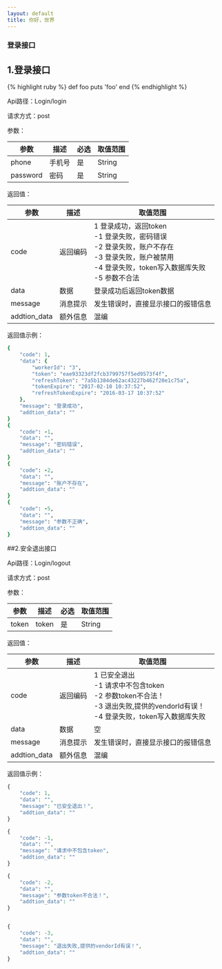 ```yaml
---
layout: default
title: 你好，世界
---
```



### 登录接口

## 1.登录接口
{% highlight ruby %}
def foo
  puts 'foo'
end
{% endhighlight %}


Api路径：Login/login

请求方式：post

参数：

|参数 | 描述 |必选|取值范围|
| -------- | -------- |-------- |--------|
|phone    |手机号    |是    |String|
|password    |密码    |是    |String|

返回值：

| 参数 | 描述 |取值范围
| -------- | -------- |--------
|code    |返回编码        |  1 登录成功，返回token <br />-1 登录失败，密码错误<br />-2 登录失败，账户不存在<br />-3 登录失败，账户被禁用<br />-4 登录失败，token写入数据库失败<br />-5 参数不合法
|data|数据|登录成功后返回token数据|       
|message    |消息提示       |发生错误时，直接显示接口的报错信息
|addtion_data    |额外信息    |混编

返回值示例：
``` ruby
{
    "code": 1,
    "data": {
        "workerId": "3",
        "token": "eae93323df2fcb3799757f5ed9573f4f",
        "refreshToken": "7a5b1384de62ac43227b462f20e1c75a",
        "tokenExpire": "2017-02-10 10:37:52",
        "refreshTokenExpire": "2016-03-17 10:37:52"
    },
    "message": "登录成功",
    "addtion_data": ""
}
{
    "code": -1,
    "data": "",
    "message": "密码错误",
    "addtion_data": ""
}
{
    "code": -2,
    "data": "",
    "message": "账户不存在",
    "addtion_data": ""
}
{
    "code": -5,
    "data": "",
    "message": "参数不正确",
    "addtion_data": ""
}
```

##2.安全退出接口

Api路径：Login/logout

请求方式：post

参数：

|参数 | 描述 |必选|取值范围|
| -------- | -------- |-------- |--------|
|token|token    |是    |String|


返回值：

| 参数 | 描述 |取值范围
| -------- | -------- |--------
|code    |返回编码        |  1 已安全退出 <br />-1 请求中不包含token<br />-2 参数token不合法！<br />-3 退出失败,提供的vendorId有误！<br />-4 登录失败，token写入数据库失败
|data|数据|空|       
|message    |消息提示       |发生错误时，直接显示接口的报错信息
|addtion_data    |额外信息    |混编

返回值示例：
``` php
{
    "code": 1,
    "data": "",
    "message": "已安全退出！",
    "addtion_data": ""
}

{
    "code": -1,
    "data": "",
    "message": "请求中不包含token",
    "addtion_data": ""
}

{
    "code": -2,
    "data": "",
    "message": "参数token不合法！",
    "addtion_data": ""
}


{
    "code": -3,
    "data": "",
    "message": "退出失败,提供的vendorId有误！",
    "addtion_data": ""
}

```